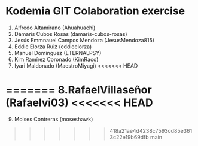 # Kodemia GIT Colaboration exercise

1. Alfredo Altamirano (Ahuahuachi)
2. Dámaris Cubos Rosas (damaris-cubos-rosas)
3. Jesús Emmnauel Campos Mendoza (JesusMendoza815)
4. Eddie Elorza Ruiz (eddieelorza)
5. Manuel Dominguez (ETERNALPSY)
6. Kim Ramírez Coronado (KimRaco)
7. Iyari Maldonado (MaestroMiyagi)
<<<<<<< HEAD

=======
8.RafaelVillaseñor (Rafaelvi03)
<<<<<<< HEAD
=======
9. Moises Contreras (moseshawk)
>>>>>>> 418a21ae4d4238c7593cd85e3613c22e19b69dfb
>>>>>>> main
